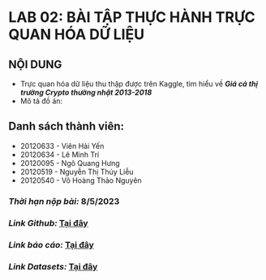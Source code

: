 # LAB 02: BÀI TẬP THỰC HÀNH TRỰC QUAN HÓA DỮ LIỆU
## NỘI DUNG
- Trực quan hóa dữ liệu thu thập được trên Kaggle, tìm hiểu về ***Giá cả thị trường Crypto thường nhật 2013-2018***
- Mô tả đồ án: 
## Danh sách thành viên: 
- 20120633 - Viên Hải Yến
- 20120634 - Lê Minh Trí
- 20120095 - Ngô Quang Hưng
- 20120519 - Nguyễn Thị Thúy Liễu
- 20120540 - Võ Hoàng Thảo Nguyên

### *Thời hạn nộp bài:* 8/5/2023
### *Link Github:* [Tại đây](https://github.com/VienHaiYen/Every-Cryptocurrency-Daily)
### *Link báo cáo:* [Tại đây](https://studenthcmusedu-my.sharepoint.com/:w:/r/personal/20120633_student_hcmus_edu_vn/_layouts/15/Doc.aspx?sourcedoc=%7BDC74705B-2AE1-428D-8BCF-2DC84D77D7AD%7D&file=Report.docx&action=default&mobileredirect=true)
### *Link Datasets:* [Tại đây](https://www.kaggle.com/datasets/jessevent/all-crypto-currencies?fbclid=IwAR1ClYMb9dVjpBwOPuqJfWkRf5gLsukrWscsuV_okKL4X6Q9e7JkjcGtdQ8)
